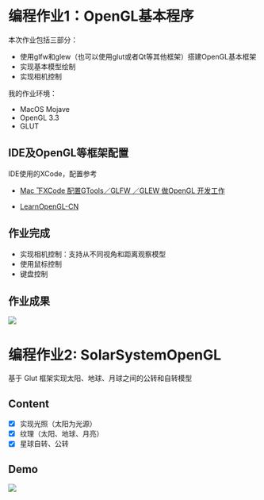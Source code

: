 # 编程作业1：OpenGL基本程序

本次作业包括三部分：
- 使用glfw和glew（也可以使用glut或者Qt等其他框架）搭建OpenGL基本框架
- 实现基本模型绘制
- 实现相机控制

我的作业环境：
- MacOS Mojave
- OpenGL 3.3
- GLUT

## IDE及OpenGL等框架配置

IDE使用的XCode，配置参考
- [Mac 下XCode 配置GTools／GLFW ／GLEW 做OpenGL 开发工作](https://www.jianshu.com/p/25d5fbf792a2)

- [LearnOpenGL-CN](https://learnopengl-cn.github.io/)

## 作业完成
- 实现相机控制：支持从不同视角和距离观察模型
- 使用鼠标控制
- 键盘控制


## 作业成果

![](./project01/project01.gif)


# 编程作业2: SolarSystemOpenGL

基于 Glut 框架实现太阳、地球、月球之间的公转和自转模型

## Content

* [x] 实现光照（太阳为光源）
* [x] 纹理（太阳、地球、月亮）
* [x] 星球自转、公转

## Demo
![](./project02/sun-earth-moon.gif)

